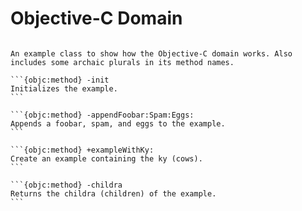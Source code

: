 # Objective-C Domain

````{objc:class} ECExample

An example class to show how the Objective-C domain works. Also includes some archaic plurals in its method names.

```{objc:method} -init
Initializes the example.
```

```{objc:method} -appendFoobar:Spam:Eggs:
Appends a foobar, spam, and eggs to the example.
```

```{objc:method} +exampleWithKy:
Create an example containing the ky (cows).
```

```{objc:method} -childra
Returns the childra (children) of the example.
```

````

